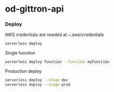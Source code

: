 # od-gittron-api

### Deploy

AWS credentials are needed at ~.aws/credentials

```bash
serverless deploy
```

Single function

```bash
serverless deploy function --function myFunction
```

Production deploy

```bash
serverless deploy --stage dev
serverless deploy --stage prod
```
